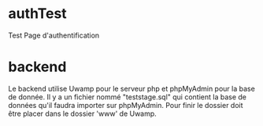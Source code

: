 # authTest
 Test Page d'authentification

# backend
 Le backend utilise Uwamp pour le serveur php et phpMyAdmin pour la base de donnée. Il y a un fichier nommé "teststage.sql" qui contient la base de données qu'il faudra importer sur phpMyAdmin. Pour finir le dossier doit être placer dans le dossier 'www' de Uwamp.

